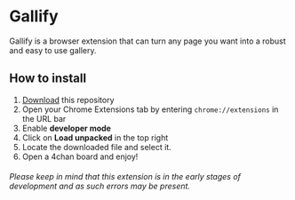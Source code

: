 # Gallify
Gallify is a browser extension that can turn any page you want into a robust and easy to use gallery.

## How to install
1. [Download](about:blank) this repository
2. Open your Chrome Extensions tab by entering `chrome://extensions` in the URL bar
3. Enable **developer mode**
4. Click on **Load unpacked** in the top right
5. Locate the downloaded file and select it.
6. Open a 4chan board and enjoy!

###### Please keep in mind that this extension is in the early stages of development and as such errors may be present.
